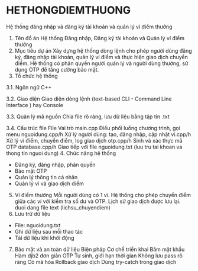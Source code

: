 # HETHONGDIEMTHUONG
Hệ thống đăng nhập và đăng ký tài khoản và quản lý ví điểm thưởng
1. Tên đồ án
Hệ thống Đăng nhập, Đăng ký tài khoản và Quản lý ví điểm thưởng
2. Mục tiêu dự án
Xây dựng hệ thống dòng lệnh cho phép người dùng đăng ký, đăng nhập tài khoản, quản lý ví điểm và thực hiện giao dịch chuyển điểm. Hệ thống có phân quyền người quản lý và người dùng thường, sử dụng OTP để tăng cường bảo mật.
3. Tổ chức hệ thống
   
3.1. Ngôn ngữ C++

3.2. Giao diện
Giao diện dòng lệnh (text-based CLI - Command Line Interface ) hay Console

3.3. Quản lý mã nguồn
Chia file rõ ràng, lưu dữ liệu bằng tập tin .txt

3.4. Cấu trúc file
File	Vai trò 
main.cpp	 Điều phối luồng chương trình, gọi menu
nguoidung.cpp/h	Xử lý người dùng: tạo, đăng nhập, cập nhật
vi.cpp/h	Xử lý ví điểm, chuyển điểm, log giao dịch
otp.cpp/h	Sinh và xác thực mã OTP
database.cpp/h	Giao tiếp với file nguoidung.txt (luu tru tai khoan va thong tin nguoi dung)
4. Chức năng hệ thống
- Đăng ký, đăng nhập, phân quyền
- Bảo mật OTP
- Quản lý thông tin cá nhân
- Quản lý ví và giao dịch điểm
5. Ví điểm thưởng
Mỗi người dùng có 1 ví.
Hệ thống cho phép chuyển điểm giữa các ví với kiểm tra số dư và OTP.
Lịch sử giao dịch được lưu lại. duoi dang file text (lichsu_chuyendiem)
6. Lưu trữ dữ liệu
- File: nguoidung.txt
- Ghi dữ liệu sau mỗi thao tác
- Tải dữ liệu khi khởi động
7. Bảo mật và an toàn dữ liệu
Biện pháp	Cơ chế triển khai
Băm mật khẩu	Hàm djb2 đơn giản
OTP	Tự sinh, giới hạn thời gian
Không lưu pass rõ ràng	Có mã hóa
Rollback giao dịch	Dùng try-catch trong giao dịch
